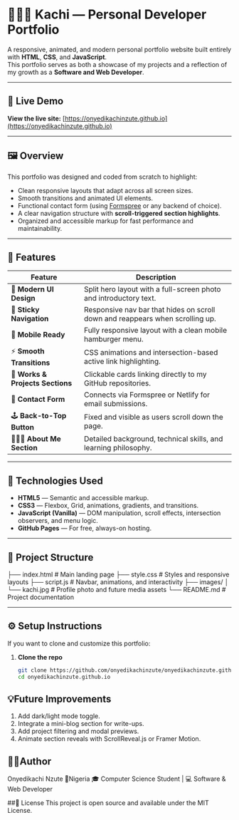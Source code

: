 # 🧑🏽‍💻 Kachi — Personal Developer Portfolio

A responsive, animated, and modern personal portfolio website built entirely with **HTML**, **CSS**, and **JavaScript**.  
This portfolio serves as both a showcase of my projects and a reflection of my growth as a **Software and Web Developer**.

---

## 🚀 Live Demo
**View the live site:** [https://onyedikachinzute.github.io](https://onyedikachinzute.github.io)

---

## 🖼️ Overview

This portfolio was designed and coded from scratch to highlight:
- Clean responsive layouts that adapt across all screen sizes.
- Smooth transitions and animated UI elements.
- Functional contact form (using [Formspree](https://formspree.io) or any backend of choice).
- A clear navigation structure with **scroll-triggered section highlights**.
- Organized and accessible markup for fast performance and maintainability.

---

## 🧩 Features

| Feature | Description |
|----------|-------------|
| 🎨 **Modern UI Design** | Split hero layout with a full-screen photo and introductory text. |
| 🧭 **Sticky Navigation** | Responsive nav bar that hides on scroll down and reappears when scrolling up. |
| 📱 **Mobile Ready** | Fully responsive layout with a clean mobile hamburger menu. |
| ⚡ **Smooth Transitions** | CSS animations and intersection-based active link highlighting. |
| 📂 **Works & Projects Sections** | Clickable cards linking directly to my GitHub repositories. |
| 💬 **Contact Form** | Connects via Formspree or Netlify for email submissions. |
| 🕹️ **Back-to-Top Button** | Fixed and visible as users scroll down the page. |
| 🧑🏽‍🎓 **About Me Section** | Detailed background, technical skills, and learning philosophy. |

---

## 🧠 Technologies Used

- **HTML5** — Semantic and accessible markup.
- **CSS3** — Flexbox, Grid, animations, gradients, and transitions.
- **JavaScript (Vanilla)** — DOM manipulation, scroll effects, intersection observers, and menu logic.
- **GitHub Pages** — For free, always-on hosting.

---

## 📁 Project Structure
├── index.html # Main landing page
├── style.css # Styles and responsive layouts
├── script.js # Navbar, animations, and interactivity
├── images/
│ └── kachi.jpg # Profile photo and future media assets
└── README.md # Project documentation


---

## ⚙️ Setup Instructions

If you want to clone and customize this portfolio:

1. **Clone the repo**
   ```bash
   git clone https://github.com/onyedikachinzute/onyedikachinzute.github.io.git
   cd onyedikachinzute.github.io


## 💡Future Improvements
1. Add dark/light mode toggle.
2. Integrate a mini-blog section for write-ups.
3. Add project filtering and modal previews.
4. Animate section reveals with ScrollReveal.js or Framer Motion.


## 🧑🏽Author
Onyedikachi Nzute
📍Nigeria
🎓 Computer Science Student | 💻 Software & Web Developer


##📜 License
This project is open source and available under the MIT License.



